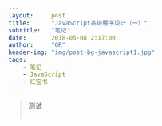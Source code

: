 ```yaml
---
layout:     post
title:      "JavaScript高级程序设计（一）"
subtitle:   "笔记"
date:       2018-05-08 2:17:00
author:     "GR"
header-img: "img/post-bg-javascript1.jpg"
tags:
    - 笔记
    - JavaScript
    - 红宝书
---
```


> 测试<br><br>
> 
